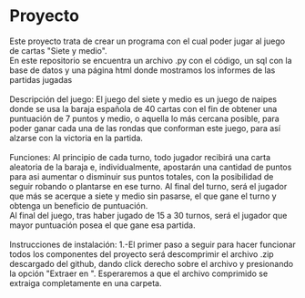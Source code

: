 # Proyecto
Este proyecto trata de crear un programa con el cual poder jugar al juego de cartas "Siete y medio".<br>
En este repositorio se encuentra un archivo .py con el código, un sql con la base de datos y una página html donde mostramos los informes de las partidas jugadas<br><br>
Descripción del juego: El juego del siete y medio es un juego de naipes donde se usa la baraja española de 40 cartas con el fin de obtener una puntuación de 7 puntos y medio, o aquella lo más cercana posible, para poder ganar cada una de las rondas que conforman este juego, para así alzarse con la victoria en la partida.<br><br>
Funciones: Al principio de cada turno, todo jugador recibirá una carta aleatoria de la baraja e, individualmente, apostarán una cantidad de puntos para asi aumentar o disminuir sus puntos totales, con la posibilidad de seguir robando o plantarse en ese turno. Al final del turno, será el jugador que más se acerque a siete y medio sin pasarse, el que gane el turno y obtenga un beneficio de puntuación.<br>
Al final del juego, tras haber jugado de 15 a 30 turnos, será el jugador que mayor puntuación posea el que gane esa partida.<br><br>
Instrucciones de instalación:
  1.-El primer paso a seguir para hacer funcionar todos los componentes del proyecto será descomprimir el archivo .zip descargado del github, dando click derecho sobre el archivo y presionando la opción "Extraer en <nombre del archivo>". Esperaremos a que el archivo comprimido se extraiga completamente en una carpeta.

